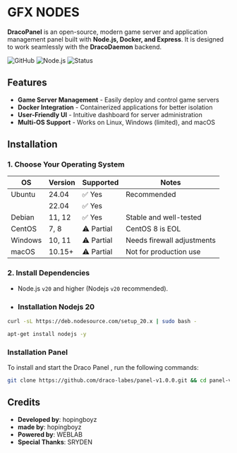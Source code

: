 # GFX NODES

**DracoPanel** is an open-source, modern game server and application management panel built with **Node.js, Docker, and Express**. It is designed to work seamlessly with the **DracoDaemon** backend.  

![GitHub](https://img.shields.io/badge/license-MIT-blue) ![Node.js](https://img.shields.io/badge/Node.js-v20%2B-green) ![Status](https://img.shields.io/badge/status-active-brightgreen)  

## Features  
- **Game Server Management** - Easily deploy and control game servers  
- **Docker Integration** - Containerized applications for better isolation  
- **User-Friendly UI** - Intuitive dashboard for server administration  
- **Multi-OS Support** - Works on Linux, Windows (limited), and macOS  

## Installation  

### 1. Choose Your Operating System  

| OS         | Version  | Supported | Notes                         |
|------------|----------|-----------|-------------------------------|
| Ubuntu     | 24.04    | ✅ Yes    | Recommended                   |
|            | 22.04    | ✅ Yes    |                               |
| Debian     | 11, 12   | ✅ Yes    | Stable and well-tested        |
| CentOS     | 7, 8     | ⚠️ Partial | CentOS 8 is EOL              |
| Windows    | 10, 11   | ⚠️ Partial | Needs firewall adjustments   |
| macOS      | 10.15+   | ⚠️ Partial | Not for production use       |

### 2. Install Dependencies  

* Node.js `v20` and higher (Nodejs `v20` recommended).
* ### Installation Nodejs 20

```bash
curl -sL https://deb.nodesource.com/setup_20.x | sudo bash -
```
```bash
apt-get install nodejs -y
```

### Installation Panel

To install and start the Draco Panel , run the following commands:

```bash
git clone https://github.com/draco-labes/panel-v1.0.0.git && cd panel-v1.0.0 && npm install && npm run seed && npm run createUser && node .
```

## Credits  
- **Developed by**: hopingboyz
- **made by**: hopingboyz   
- **Powered by**: WEBLAB  
- **Special Thanks**: SRYDEN
